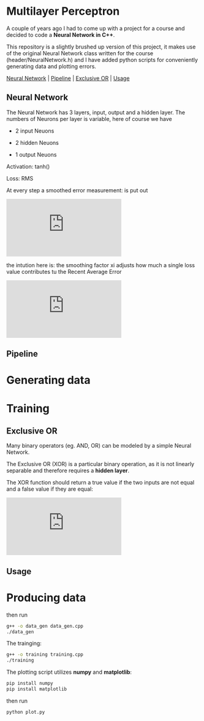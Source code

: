 
# Multilayer Perceptron

A couple of years ago I had to come up with a project for a course and decided to code a **Neural Network in C++**.

This repository is a slightly brushed up version of this project, it makes use of the original Neural Network class written for the course (header/NeuralNetwork.h) and I have added python scripts for conveniently generating data and plotting errors.

[Neural Network](#NeuralNetwork) | [Pipeline](#Pipeline) | [Exclusive OR](#ExclusiveOR) | [Usage](#Usage)

## Neural Network

The Neural Network has 3 layers, input, output and a hidden layer. The numbers of Neurons per layer is variable, here of course we have

 - 2 input Neuons

 - 2 hidden Neuons

 - 1 output Neuons

Activation: tanh()

Loss: RMS



At every step a smoothed error measurement: is put out

![equ](https://latex.codecogs.com/gif.latex?%5Cmathrm%7BRAE%7D%20%5Clongrightarrow%20%5Cfrac%7B%5Cxi%5Ccdot%20%5Cmathrm%7BRAE%7D%20&plus;%20%5Cmathrm%7Bloss%7D%7D%7B1&plus;%5Cxi%7D)

the intution here is: the smoothing factor xi adjusts how much a single loss value contributes tu the Recent Average Error

![equ](https://latex.codecogs.com/gif.latex?%5Cmathrm%7BRAE%7D%20%5Clongrightarrow%20%5Cmathrm%7BRAE%7D%20&plus;%20%5Cmathrm%7Bloss%7D/%5Cxi%5Cquad%20%28%5Cmathrm%7Bapproximately%7D%29)





## Pipeline

# Generating data
# Training


## Exclusive OR

Many binary operators (eg. AND, OR) can be modeled by a simple Neural Network. 

The Exclusive OR (XOR) is a particular binary operation, as it is not linearly separable and therefore requires a **hidden layer**.

The XOR function should return a true value if the two inputs are not equal and a false value if they are equal:

![equ](https://latex.codecogs.com/gif.latex?%5Cbegin%7Btabular%7D%7Bc%7Cc%7Cc%7D%5Chline%20Input%201%20%26Input%202%20%26Output%20%5C%5C%20%5Chline%5Chline%200%20%260%20%260%20%5C%5C%20%5Chline%200%20%261%20%261%20%5C%5C%20%5Chline%201%20%260%20%261%20%5C%5C%20%5Chline%201%20%261%20%260%20%5C%5C%20%5Chline%20%5Cend%7Btabular%7D)



## Usage

# Producing data




then run
```bash
g++ -o data_gen data_gen.cpp
./data_gen
```
<!-- other options
-- path: the path, default is 'data/'
-- ext: extension of output files, default is '.dat'
 -->
The trainging:
```bash
g++ -o training training.cpp
./training
```

The plotting script utilizes **numpy** and **matplotlib**:

```bash
pip install numpy
pip install matplotlib
```
then run
```bash
python plot.py 
```









